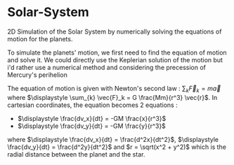 # Solar-System
2D Simulation of the Solar System by numerically solving the equations of motion for the planets.

To simulate the planets' motion, we first need to find the equation of motion and solve it.
We could directly use the Keplerian solution of the motion but i'd rather use a numerical method and considering the precession of Mercury's perihelion

The equation of motion is given with Newton's second law : $\displaystyle \sum_{k} \vec{F}_k = m\vec{a}$ where $\displaystyle \sum_{k} \vec{F}_k = G \frac{Mm}{r^3} \vec{r}$.
In cartesian coordinates, the equation becomes 2 equations :

 - $\displaystyle \frac{dv_x}{dt} = -GM \frac{x}{r^3}$
 - $\displaystyle \frac{dv_y}{dt} = -GM \frac{y}{r^3}$

where $\displaystyle \frac{dv_x}{dt} = \frac{d^2x}{dt^2}$, $\displaystyle \frac{dv_y}{dt} = \frac{d^2y}{dt^2}$ and $r = \sqrt(x^2 + y^2)$ which is the radial distance between the planet and the star.

